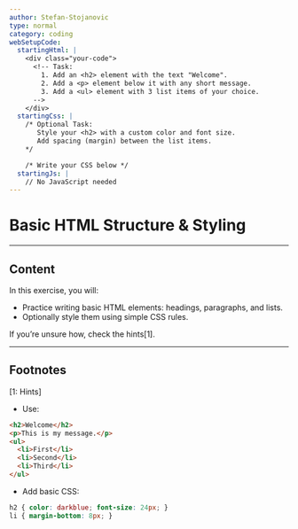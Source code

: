 ```yaml
---
author: Stefan-Stojanovic
type: normal
category: coding
webSetupCode:
  startingHtml: |
    <div class="your-code">
      <!-- Task:
        1. Add an <h2> element with the text "Welcome".
        2. Add a <p> element below it with any short message.
        3. Add a <ul> element with 3 list items of your choice.
      -->
    </div>
  startingCss: |
    /* Optional Task:
       Style your <h2> with a custom color and font size.
       Add spacing (margin) between the list items.
    */

    /* Write your CSS below */
  startingJs: |
    // No JavaScript needed
---
```


# Basic HTML Structure & Styling

---

## Content

In this exercise, you will:
- Practice writing basic HTML elements: headings, paragraphs, and lists.
- Optionally style them using simple CSS rules.

If you’re unsure how, check the hints[1].

---

## Footnotes

[1: Hints]

- Use:
```html
<h2>Welcome</h2>
<p>This is my message.</p>
<ul>
  <li>First</li>
  <li>Second</li>
  <li>Third</li>
</ul>
```
- Add basic CSS:
```css
h2 { color: darkblue; font-size: 24px; }
li { margin-bottom: 8px; }
```